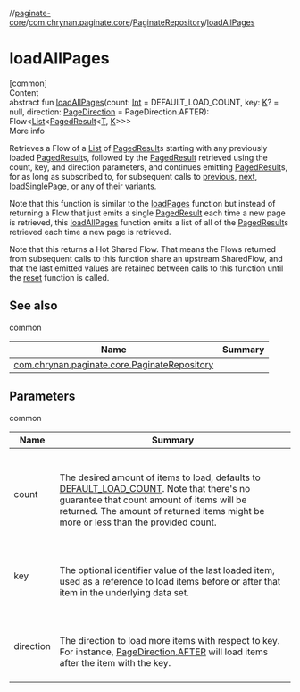 //[paginate-core](../../index.md)/[com.chrynan.paginate.core](../index.md)/[PaginateRepository](index.md)/[loadAllPages](load-all-pages.md)



# loadAllPages  
[common]  
Content  
abstract fun [loadAllPages](load-all-pages.md)(count: [Int](https://kotlinlang.org/api/latest/jvm/stdlib/kotlin/-int/index.html) = DEFAULT_LOAD_COUNT, key: [K](index.md)? = null, direction: [PageDirection](../-page-direction/index.md) = PageDirection.AFTER): Flow<[List](https://kotlinlang.org/api/latest/jvm/stdlib/kotlin.collections/-list/index.html)<[PagedResult](../-paged-result/index.md)<[T](index.md), [K](index.md)>>>  
More info  


Retrieves a Flow of a [List](https://kotlinlang.org/api/latest/jvm/stdlib/kotlin.collections/-list/index.html) of [PagedResult](../-paged-result/index.md)s starting with any previously loaded [PagedResult](../-paged-result/index.md)s, followed by the [PagedResult](../-paged-result/index.md) retrieved using the count, key, and direction parameters, and continues emitting [PagedResult](../-paged-result/index.md)s, for as long as subscribed to, for subsequent calls to [previous](previous.md), [next](next.md), [loadSinglePage](load-single-page.md), or any of their variants.



Note that this function is similar to the [loadPages](load-pages.md) function but instead of returning a Flow that just emits a single [PagedResult](../-paged-result/index.md) each time a new page is retrieved, this [loadAllPages](load-all-pages.md) function emits a list of all of the [PagedResult](../-paged-result/index.md)s retrieved each time a new page is retrieved.



Note that this returns a Hot Shared Flow. That means the Flows returned from subsequent calls to this function share an upstream SharedFlow, and that the last emitted values are retained between calls to this function until the [reset](reset.md) function is called.



## See also  
  
common  
  
|  Name|  Summary| 
|---|---|
| <a name="com.chrynan.paginate.core/PaginateRepository/loadAllPages/#kotlin.Int#TypeParam(bounds=[kotlin.Any])?#com.chrynan.paginate.core.PageDirection/PointingToDeclaration/"></a>[com.chrynan.paginate.core.PaginateRepository](load-pages.md)| <a name="com.chrynan.paginate.core/PaginateRepository/loadAllPages/#kotlin.Int#TypeParam(bounds=[kotlin.Any])?#com.chrynan.paginate.core.PageDirection/PointingToDeclaration/"></a>
  


## Parameters  
  
common  
  
|  Name|  Summary| 
|---|---|
| <a name="com.chrynan.paginate.core/PaginateRepository/loadAllPages/#kotlin.Int#TypeParam(bounds=[kotlin.Any])?#com.chrynan.paginate.core.PageDirection/PointingToDeclaration/"></a>count| <a name="com.chrynan.paginate.core/PaginateRepository/loadAllPages/#kotlin.Int#TypeParam(bounds=[kotlin.Any])?#com.chrynan.paginate.core.PageDirection/PointingToDeclaration/"></a><br><br>The desired amount of items to load, defaults to [DEFAULT_LOAD_COUNT](-companion/-d-e-f-a-u-l-t_-l-o-a-d_-c-o-u-n-t.md). Note that there's no guarantee that count amount of items will be returned. The amount of returned items might be more or less than the provided count.<br><br>
| <a name="com.chrynan.paginate.core/PaginateRepository/loadAllPages/#kotlin.Int#TypeParam(bounds=[kotlin.Any])?#com.chrynan.paginate.core.PageDirection/PointingToDeclaration/"></a>key| <a name="com.chrynan.paginate.core/PaginateRepository/loadAllPages/#kotlin.Int#TypeParam(bounds=[kotlin.Any])?#com.chrynan.paginate.core.PageDirection/PointingToDeclaration/"></a><br><br>The optional identifier value of the last loaded item, used as a reference to load items before or after that item in the underlying data set.<br><br>
| <a name="com.chrynan.paginate.core/PaginateRepository/loadAllPages/#kotlin.Int#TypeParam(bounds=[kotlin.Any])?#com.chrynan.paginate.core.PageDirection/PointingToDeclaration/"></a>direction| <a name="com.chrynan.paginate.core/PaginateRepository/loadAllPages/#kotlin.Int#TypeParam(bounds=[kotlin.Any])?#com.chrynan.paginate.core.PageDirection/PointingToDeclaration/"></a><br><br>The direction to load more items with respect to key. For instance, [PageDirection.AFTER](../-page-direction/-a-f-t-e-r/index.md) will load items after the item with the key.<br><br>
  
  



